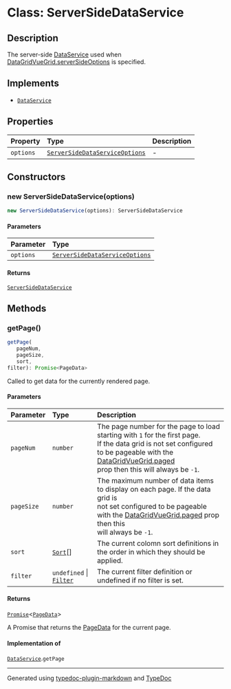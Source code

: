 # Class: ServerSideDataService

## Description

The server-side [DataService](../interfaces/DataService.md) used when [DataGridVueGrid.serverSideOptions](../DataGridVueGrid/README.md) is specified.

## Implements

- [`DataService`](../interfaces/DataService.md)

## Properties

| Property | Type | Description |
| :------ | :------ | :------ |
| `options` | [`ServerSideDataServiceOptions`](../interfaces/ServerSideDataServiceOptions.md) | - |

## Constructors

### new ServerSideDataService(options)

```ts
new ServerSideDataService(options): ServerSideDataService
```

#### Parameters

| Parameter | Type |
| :------ | :------ |
| `options` | [`ServerSideDataServiceOptions`](../interfaces/ServerSideDataServiceOptions.md) |

#### Returns

[`ServerSideDataService`](ServerSideDataService.md)

## Methods

### getPage()

```ts
getPage(
   pageNum, 
   pageSize, 
   sort, 
filter): Promise<PageData>
```

Called to get data for the currently rendered page.

#### Parameters

| Parameter | Type | Description |
| :------ | :------ | :------ |
| `pageNum` | `number` | The page number for the page to load starting with `1` for the first page.<br />If the data grid is not set configured to be pageable with the [DataGridVueGrid.paged](../DataGridVueGrid/README.md)<br />prop then this will always be `-1`. |
| `pageSize` | `number` | The maximum number of data items to display on each page. If the data grid is<br />not set configured to be pageable with the [DataGridVueGrid.paged](../DataGridVueGrid/README.md) prop then this<br />will always be `-1`. |
| `sort` | [`Sort`](../interfaces/Sort.md)[] | The current colomn sort definitions in the order in which they should be applied. |
| `filter` | `undefined` \| [`Filter`](../interfaces/Filter.md) | The current filter definition or undefined if no filter is set. |

#### Returns

[`Promise`]( https://developer.mozilla.org/en-US/docs/Web/JavaScript/Reference/Global_Objects/Promise )\<[`PageData`](../interfaces/PageData.md)\>

A Promise that returns the [PageData](../interfaces/PageData.md) for the current page.

#### Implementation of

[`DataService`](../interfaces/DataService.md).`getPage`

***

Generated using [typedoc-plugin-markdown](https://www.npmjs.com/package/typedoc-plugin-markdown) and [TypeDoc](https://typedoc.org/)
